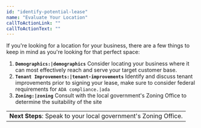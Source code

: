 ```yaml
---
id: "identify-potential-lease"
name: "Evaluate Your Location"
callToActionLink: ""
callToActionText: ""
---
```


If you're looking for a location for your business, there are a few things to keep in mind as you're looking for that perfect space:

1. **`Demographics:|demographics`** Consider locating your business where it can most effectively reach and serve your target customer base.
3. **`Tenant Improvements:|tenant-improvements`** Identify and discuss tenant improvements prior to signing your lease, make sure to consider federal requirements for `ADA compliance.|ada`
4. **`Zoning:|zoning`** Consult with the local government's Zoning Office to determine the suitability of the site

||
|---|
| **Next Steps**: Speak to your local government's Zoning Office.|
